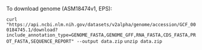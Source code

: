 
To download genome (ASM18474v1, EPS):

`curl "https://api.ncbi.nlm.nih.gov/datasets/v2alpha/genome/accession/GCF_000184745.1/download?include_annotation_type=GENOME_FASTA,GENOME_GFF,RNA_FASTA,CDS_FASTA,PROT_FASTA,SEQUENCE_REPORT" --output data.zip`
`unzip data.zip`
